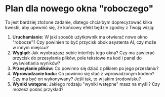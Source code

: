 # Plan dla nowego okna "roboczego"

To jest bardziej złożone zadanie, dlatego chciałbym doprecyzować kilka kwestii, aby upewnić się, że końcowy efekt będzie zgodny z Twoją wizją:

1.  **Uruchamianie:** W jaki sposób użytkownik ma otwierać nowe okno "robocze"? Czy powinien to być przycisk obok asystenta AI, czy może w innym miejscu?
2.  **Wygląd:** Jak wyobrażasz sobie interfejs tego okna? Czy ma zawierać przycisk do przesyłania plików, pole tekstowe na kod i panel do wyświetlania wyników?
3.  **Przesyłanie plików:** Co powinno się dziać z plikiem po jego przesłaniu?
4.  **Wprowadzanie kodu:** Co powinno się stać z wprowadzonym kodem? Czy ma być on wykonywany? Jeśli tak, to w jakim środowisku?
5.  **Wyniki wstępne:** Jakiego rodzaju "wyniki wstępne" masz na myśli? Czy możesz podać przykład?